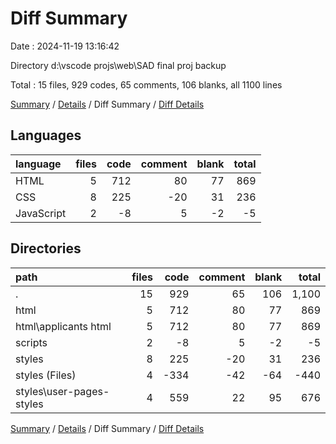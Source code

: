 # Diff Summary

Date : 2024-11-19 13:16:42

Directory d:\\vscode projs\\web\\SAD final proj backup

Total : 15 files,  929 codes, 65 comments, 106 blanks, all 1100 lines

[Summary](results.md) / [Details](details.md) / Diff Summary / [Diff Details](diff-details.md)

## Languages
| language | files | code | comment | blank | total |
| :--- | ---: | ---: | ---: | ---: | ---: |
| HTML | 5 | 712 | 80 | 77 | 869 |
| CSS | 8 | 225 | -20 | 31 | 236 |
| JavaScript | 2 | -8 | 5 | -2 | -5 |

## Directories
| path | files | code | comment | blank | total |
| :--- | ---: | ---: | ---: | ---: | ---: |
| . | 15 | 929 | 65 | 106 | 1,100 |
| html | 5 | 712 | 80 | 77 | 869 |
| html\\applicants html | 5 | 712 | 80 | 77 | 869 |
| scripts | 2 | -8 | 5 | -2 | -5 |
| styles | 8 | 225 | -20 | 31 | 236 |
| styles (Files) | 4 | -334 | -42 | -64 | -440 |
| styles\\user-pages-styles | 4 | 559 | 22 | 95 | 676 |

[Summary](results.md) / [Details](details.md) / Diff Summary / [Diff Details](diff-details.md)